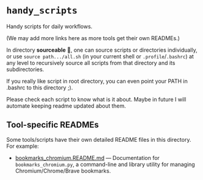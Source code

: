 # `handy_scripts`

Handy scripts for daily workflows.


(We may add more links here as more tools get their own READMEs.)

In directory **sourceable** 📂, one can source scripts or directories individually, or use `source path.../all.sh` (in your current shell or `.profile`/`.bashrc`) at any level to recursively source all scripts from that directory and its subdirectories.

If you really like script in root directory, you can even point your PATH in .bashrc to this directory ;).

Please check each script to know what is it about.
Maybe in future I will automate keeping readme updated about them.
## Tool-specific READMEs

Some tools/scripts have their own detailed README files in this directory. For example:

* [bookmarks_chromium.README.md](./bookmarks_chromium.README.md) — Documentation for `bookmarks_chromium.py`, a command-line and library utility for managing Chromium/Chrome/Brave bookmarks.

